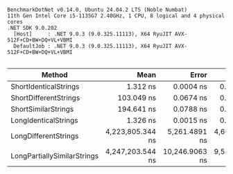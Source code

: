 ```

BenchmarkDotNet v0.14.0, Ubuntu 24.04.2 LTS (Noble Numbat)
11th Gen Intel Core i5-1135G7 2.40GHz, 1 CPU, 8 logical and 4 physical cores
.NET SDK 9.0.202
  [Host]     : .NET 9.0.3 (9.0.325.11113), X64 RyuJIT AVX-512F+CD+BW+DQ+VL+VBMI
  DefaultJob : .NET 9.0.3 (9.0.325.11113), X64 RyuJIT AVX-512F+CD+BW+DQ+VL+VBMI


```
| Method                      | Mean             | Error          | StdDev        |
|---------------------------- |-----------------:|---------------:|--------------:|
| ShortIdenticalStrings       |         1.312 ns |      0.0004 ns |     0.0003 ns |
| ShortDifferentStrings       |       103.049 ns |      0.0674 ns |     0.0563 ns |
| ShortSimilarStrings         |       194.641 ns |      0.0788 ns |     0.0658 ns |
| LongIdenticalStrings        |         1.326 ns |      0.0015 ns |     0.0013 ns |
| LongDifferentStrings        | 4,223,805.344 ns |  5,261.4891 ns | 4,664.1730 ns |
| LongPartiallySimilarStrings | 4,247,203.544 ns | 10,246.9063 ns | 9,584.9625 ns |
